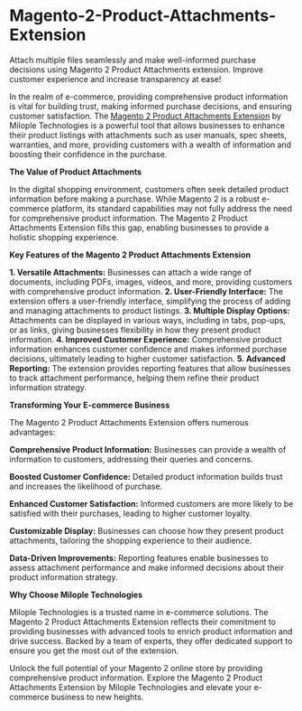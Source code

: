 # Magento-2-Product-Attachments-Extension
Attach multiple files seamlessly and make well-informed purchase decisions using Magento 2 Product Attachments extension. Improve customer experience and increase transparency at ease!

In the realm of e-commerce, providing comprehensive product information is vital for building trust, making informed purchase decisions, and ensuring customer satisfaction. The [Magento 2 Product Attachments Extension](https://www.milople.com/magento-2-product-attachments.html) by Milople Technologies is a powerful tool that allows businesses to enhance their product listings with attachments such as user manuals, spec sheets, warranties, and more, providing customers with a wealth of information and boosting their confidence in the purchase.

**The Value of Product Attachments**

In the digital shopping environment, customers often seek detailed product information before making a purchase. While Magento 2 is a robust e-commerce platform, its standard capabilities may not fully address the need for comprehensive product information. The Magento 2 Product Attachments Extension fills this gap, enabling businesses to provide a holistic shopping experience.

**Key Features of the Magento 2 Product Attachments Extension**

**1. Versatile Attachments:** Businesses can attach a wide range of documents, including PDFs, images, videos, and more, providing customers with comprehensive product information.
**2. User-Friendly Interface:** The extension offers a user-friendly interface, simplifying the process of adding and managing attachments to product listings.
**3. Multiple Display Options:** Attachments can be displayed in various ways, including in tabs, pop-ups, or as links, giving businesses flexibility in how they present product information.
**4. Improved Customer Experience:** Comprehensive product information enhances customer confidence and makes informed purchase decisions, ultimately leading to higher customer satisfaction.
**5. Advanced Reporting:** The extension provides reporting features that allow businesses to track attachment performance, helping them refine their product information strategy.

**Transforming Your E-commerce Business**

The Magento 2 Product Attachments Extension offers numerous advantages:

**Comprehensive Product Information:** Businesses can provide a wealth of information to customers, addressing their queries and concerns.

**Boosted Customer Confidence:** Detailed product information builds trust and increases the likelihood of purchase.

**Enhanced Customer Satisfaction:** Informed customers are more likely to be satisfied with their purchases, leading to higher customer loyalty.

**Customizable Display:** Businesses can choose how they present product attachments, tailoring the shopping experience to their audience.

**Data-Driven Improvements:** Reporting features enable businesses to assess attachment performance and make informed decisions about their product information strategy.

**Why Choose Milople Technologies**

Milople Technologies is a trusted name in e-commerce solutions. The Magento 2 Product Attachments Extension reflects their commitment to providing businesses with advanced tools to enrich product information and drive success. Backed by a team of experts, they offer dedicated support to ensure you get the most out of the extension.

Unlock the full potential of your Magento 2 online store by providing comprehensive product information. Explore the Magento 2 Product Attachments Extension by Milople Technologies and elevate your e-commerce business to new heights.
